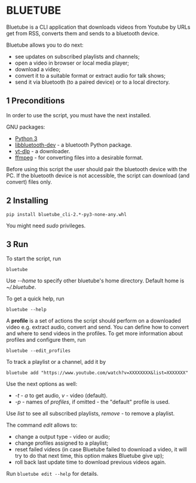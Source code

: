 # BLUETUBE


Bluetube is a CLI application that downloads videos from Youtube by URLs get from RSS, converts them and sends to a bluetooth device.

Bluetube allows you to do next:
* see updates on subscribed playlists and channels;
* open a video in browser or local media player;
* download a video;
* convert it to a suitable format or extract audio for talk shows;
* send it via bluetooth (to a paired device) or to a local directory.


## 1 Preconditions
In order to use the script, you must have the next installed.

GNU packages:
+   [Python 3](https://www.python.org)
+   [libbluetooth-dev](https://packages.debian.org/sid/libbluetooth-dev) - a bluetooth Python package.
+   [yt-dlp](https://github.com/yt-dlp) - a downloader.
+   [ffmpeg](https://ffmpeg.org/) - for converting files into a desirable format.

Before using this script the user should pair the bluetooth device with the PC.
If the bluetooth device is not accessible, the script can download (and convert) files only.


## 2 Installing

    pip install bluetube_cli-2.*-py3-none-any.whl

You might need *sudo* privileges.


## 3 Run

To start the script, run

    bluetube

Use *--home* to specify other bluetube's home directory. Default home is *~/.bluetube*.

To get a quick help, run

    bluetube --help

A **profile** is a set of actions the script should perform on a downloaded video e.g. extract audio, convert and send. You can define how to convert and where to send videos in the profiles. To get more information about profiles and configure them, run 

    bluetube --edit_profiles

To track a playlist or a channel, add it by

    bluetube add "https://www.youtube.com/watch?v=XXXXXXXX&list=XXXXXXX"

Use the next options as well:

* *-t* - *a* to get audio, *v* - video (default).
* *-p* - names of *profiles*, if omitted - the "default" profile is used.

Use *list* to see all subscribed playlists, *remove* - to remove a playlist.

The command *edit* allows to:
* change a output type - video or audio;
* change profiles assigned to a playlist;
* reset failed videos (in case Bluetube failed to download a video, it will try to do that next time, this option makes Bluetube give up);
* roll back last update time to download previous videos again.

Run `bluetube edit --help` for details.
